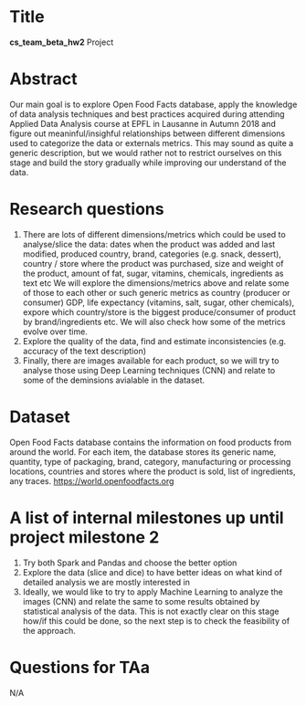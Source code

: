 # Title
__cs_team_beta_hw2__ Project

# Abstract
Our main goal is to explore Open Food Facts database, apply the knowledge of data analysis techniques and best practices acquired during attending Applied Data Analysis course at EPFL in Lausanne in Autumn 2018 and figure out meaninful/insighful relationships between different dimensions used to categorize the data or externals metrics.
This may sound as quite a generic description, but we would rather not to restrict ourselves on this stage and build the story gradually while improving our understand of the data.

# Research questions
1. There are lots of different dimensions/metrics which could be used to analyse/slice the data: dates when the product was added and last modified, produced country, brand, categories (e.g. snack, dessert), country / store where the product was purchased, size and weight of the product, amount of fat, sugar, vitamins, chemicals, ingredients as text etc
We will explore the dimensions/metrics above and relate some of those to each other or such generic metrics as country (producer or consumer) GDP, life expectancy (vitamins, salt, sugar, other chemicals), expore which country/store is the biggest produce/consumer of product by brand/ingredients etc. We will also check how some of the metrics evolve over time.
2. Explore the quality of the data, find and estimate inconsistencies (e.g. accuracy of the text description)
3. Finally, there are images available for each product, so we will try to analyse those using Deep Learning techniques (CNN) and relate to some of the deminsions avialable in the dataset.

# Dataset
Open Food Facts database contains the information on food products from around the world. For each item, the database stores its generic name, quantity, type of packaging, brand, category, manufacturing or processing locations, countries and stores where the product is sold, list of ingredients, any traces. 
https://world.openfoodfacts.org

# A list of internal milestones up until project milestone 2
1. Try both Spark and Pandas and choose the better option
2. Explore the data (slice and dice) to have better ideas on what kind of detailed analysis we are mostly interested in
3. Ideally, we would like to try to apply Machine Learning to analyze the images (CNN) and relate the same to some results obtained by statistical analysis of the data. This is not exactly clear on this stage how/if this could be done, so the next step is to check the feasibility of the approach.

# Questions for TAa
N/A


